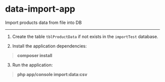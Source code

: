 # data-import-app
Import products data from file into DB

***
1) Create the table `tblProductData` if not exists in the `importTest` database.

2) Install the application dependencies:
> **composer install**

3) Run the application:
> **php app/console import:data:csv**
